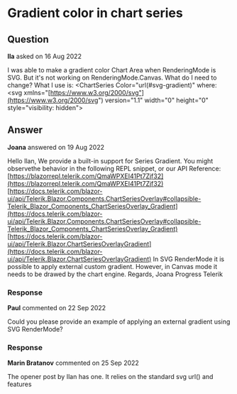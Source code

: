 # Gradient color in chart series

## Question

**Ila** asked on 16 Aug 2022

I was able to make a gradient color Chart Area when RenderingMode is SVG. But it's not working on RenderingMode.Canvas. What do I need to change? What I use is: <ChartSeries Color="url(#svg-gradient)" where: <svg xmlns="[https://www.w3.org/2000/svg"](https://www.w3.org/2000/svg") version="1.1" width="0" height="0" style="visibility: hidden"> <defs> <linearGradient id="svg-gradient" x1="0%" y1="0%" x2="0%" y2="100%"> <stop offset="0%" style="stop-color: #c2dc8b; stop-opacity: 1.0"/> <stop offset="100%" style="stop-color: #c2dc8b; stop-opacity: 0.1"/> </linearGradient> </defs> </svg>

## Answer

**Joana** answered on 19 Aug 2022

Hello Ilan, We provide a built-in support for Series Gradient. You might observethe behavior in the following REPL snippet, or our API Reference: [https://blazorrepl.telerik.com/QmaWPXEI41Pt7Zjf32](https://blazorrepl.telerik.com/QmaWPXEI41Pt7Zjf32) [https://docs.telerik.com/blazor-ui/api/Telerik.Blazor.Components.ChartSeriesOverlay#collapsible-Telerik_Blazor_Components_ChartSeriesOverlay_Gradient](https://docs.telerik.com/blazor-ui/api/Telerik.Blazor.Components.ChartSeriesOverlay#collapsible-Telerik_Blazor_Components_ChartSeriesOverlay_Gradient) [https://docs.telerik.com/blazor-ui/api/Telerik.Blazor.ChartSeriesOverlayGradient](https://docs.telerik.com/blazor-ui/api/Telerik.Blazor.ChartSeriesOverlayGradient) In SVG RenderMode it is possible to apply external custom gradient. However, in Canvas mode it needs to be drawed by the chart engine. Regards, Joana Progress Telerik

### Response

**Paul** commented on 22 Sep 2022

Could you please provide an example of applying an external gradient using SVG RenderMode?

### Response

**Marin Bratanov** commented on 25 Sep 2022

The opener post by Ilan has one. It relies on the standard svg url() and <defs> features
